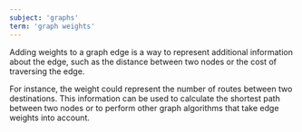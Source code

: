 ```yaml
---
subject: 'graphs'
term: 'graph weights'
---
```


Adding weights to a graph edge is a way to represent additional information about the edge, such as the distance between two nodes or the cost of traversing the edge.

For instance, the weight could represent the number of routes between two destinations. This information can be used to calculate the shortest path between two nodes or to perform other graph algorithms that take edge weights into account.
